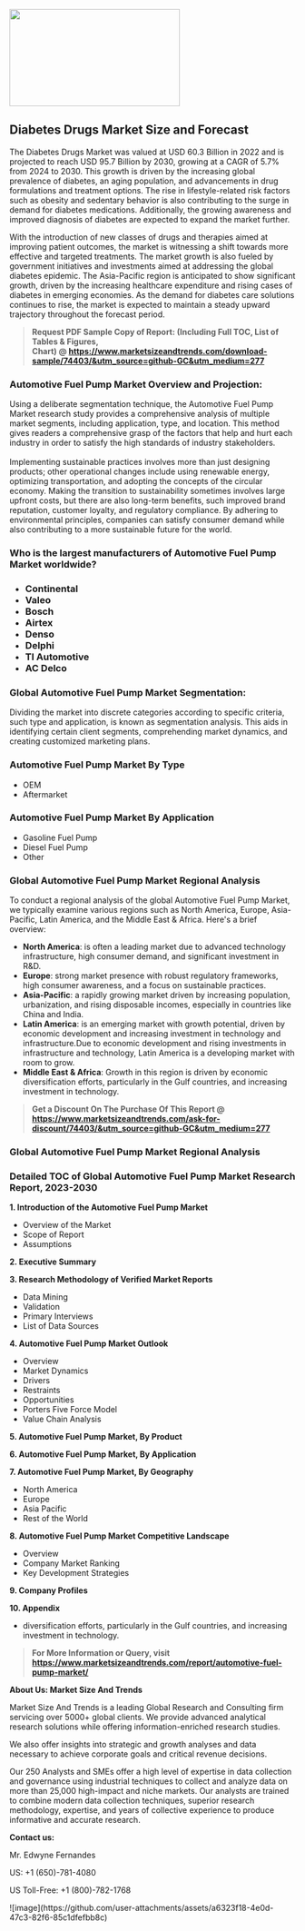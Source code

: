 <p><img class="alignnone size-medium wp-image-20088" src="https://ffe5etoiles.com/wp-content/uploads/2024/12/MST1-300x171.png" alt="" width="300" height="171" /></p><h2>Diabetes Drugs Market Size and Forecast</h2><p>The Diabetes Drugs Market was valued at USD 60.3 Billion in 2022 and is projected to reach USD 95.7 Billion by 2030, growing at a CAGR of 5.7% from 2024 to 2030. This growth is driven by the increasing global prevalence of diabetes, an aging population, and advancements in drug formulations and treatment options. The rise in lifestyle-related risk factors such as obesity and sedentary behavior is also contributing to the surge in demand for diabetes medications. Additionally, the growing awareness and improved diagnosis of diabetes are expected to expand the market further.</p><p>With the introduction of new classes of drugs and therapies aimed at improving patient outcomes, the market is witnessing a shift towards more effective and targeted treatments. The market growth is also fueled by government initiatives and investments aimed at addressing the global diabetes epidemic. The Asia-Pacific region is anticipated to show significant growth, driven by the increasing healthcare expenditure and rising cases of diabetes in emerging economies. As the demand for diabetes care solutions continues to rise, the market is expected to maintain a steady upward trajectory throughout the forecast period.</p></p><blockquote id="" class=""><strong>Request PDF Sample Copy of Report: (Including Full TOC, List of Tables &amp; Figures, Chart)&nbsp;@&nbsp;<strong><a href="https://www.marketsizeandtrends.com/download-sample/74403/&utm_source=github-GC&utm_medium=277" target="_blank">https://www.marketsizeandtrends.com/download-sample/74403/&utm_source=github-GC&utm_medium=277</a></strong></strong></blockquote><h3 id="" class="">Automotive Fuel Pump Market&nbsp;Overview and Projection:</h3><p id="" class="">Using a deliberate segmentation technique, the Automotive Fuel Pump Market research study provides a comprehensive analysis of multiple market segments, including application, type, and location. This method gives readers a comprehensive grasp of the factors that help and hurt each industry in order to satisfy the high standards of industry stakeholders. <br /> <br />Implementing sustainable practices involves more than just designing products; other operational changes include using renewable energy, optimizing transportation, and adopting the concepts of the circular economy. Making the transition to sustainability sometimes involves large upfront costs, but there are also long-term benefits, such improved brand reputation, customer loyalty, and regulatory compliance. By adhering to environmental principles, companies can satisfy consumer demand while also contributing to a more sustainable future for the world.</p><h3 id="" class="">Who is the largest manufacturers of&nbsp;Automotive Fuel Pump Market worldwide?</h3><h3 class=""><p><ul><li>Continental </li><li> Valeo </li><li> Bosch </li><li> Airtex </li><li> Denso </li><li> Delphi </li><li> TI Automotive </li><li> AC Delco</li></ul></p></h3><h3 id="" class="">Global&nbsp;Automotive Fuel Pump Market Segmentation:</h3><p id="" class="">Dividing the market into discrete categories according to specific criteria, such type and application, is known as segmentation analysis. This aids in identifying certain client segments, comprehending market dynamics, and creating customized marketing plans.</p><h3 id="" class="">Automotive Fuel Pump Market&nbsp;By Type</h3><p><p><ul><li>OEM </li><li> Aftermarket</p></li></ul></p></p><h3 id="" class="">Automotive Fuel Pump Market&nbsp;By Application</h3><p class=""><p><ul><li>Gasoline Fuel Pump </li><li> Diesel Fuel Pump </li><li> Other</li></ul></p></p><h3 id="" class="">Global Automotive Fuel Pump Market Regional Analysis</h3><p id="" class="">To conduct a regional analysis of the global Automotive Fuel Pump Market, we typically examine various regions such as North America, Europe, Asia-Pacific, Latin America, and the Middle East &amp; Africa. Here's a brief overview:</p><ul><li><strong>North America</strong>: is often a leading market due to advanced technology infrastructure, high consumer demand, and significant investment in R&amp;D.</li><li><strong>Europe</strong>: strong market presence with robust regulatory frameworks, high consumer awareness, and a focus on sustainable practices.</li><li><strong>Asia-Pacific</strong>: a rapidly growing market driven by increasing population, urbanization, and rising disposable incomes, especially in countries like China and India.</li><li><strong>Latin America</strong>: is an emerging market with growth potential, driven by economic development and increasing investment in technology and infrastructure.Due to economic development and rising investments in infrastructure and technology, Latin America is a developing market with room to grow.</li><li><strong>Middle East &amp; Africa</strong>: Growth in this region is driven by economic diversification efforts, particularly in the Gulf countries, and increasing investment in technology.</li></ul><blockquote id="" class=""><strong>Get a Discount On The Purchase Of This Report @ <strong><a href="https://www.marketsizeandtrends.com/ask-for-discount/74403/&utm_source=github-GC&utm_medium=277" target="_blank">https://www.marketsizeandtrends.com/ask-for-discount/74403/&utm_source=github-GC&utm_medium=277</a></strong></strong></blockquote><h3 id="" class="">Global Automotive Fuel Pump Market Regional Analysis</h3><h3 id="" class="">Detailed TOC of Global Automotive Fuel Pump Market Research Report, 2023-2030</h3><p id="" class=""><strong>1. Introduction of the Automotive Fuel Pump Market</strong></p><ul><li>Overview of the Market</li><li>Scope of Report</li><li>Assumptions</li></ul><p id="" class=""><strong>2. Executive Summary</strong></p><p id="" class=""><strong>3. Research Methodology of Verified Market Reports</strong></p><ul><li>Data Mining</li><li>Validation</li><li>Primary Interviews</li><li>List of Data Sources</li></ul><p id="" class=""><strong>4. Automotive Fuel Pump Market Outlook</strong></p><ul><li>Overview</li><li>Market Dynamics</li><li>Drivers</li><li>Restraints</li><li>Opportunities</li><li>Porters Five Force Model</li><li>Value Chain Analysis</li></ul><p id="" class=""><strong>5. Automotive Fuel Pump Market, By Product</strong></p><p id="" class=""><strong>6. Automotive Fuel Pump Market, By Application</strong></p><p id="" class=""><strong>7. Automotive Fuel Pump Market, By Geography</strong></p><ul><li>North America</li><li>Europe</li><li>Asia Pacific</li><li>Rest of the World</li></ul><p id="" class=""><strong>8. Automotive Fuel Pump Market Competitive Landscape</strong></p><ul><li>Overview</li><li>Company Market Ranking</li><li>Key Development Strategies</li></ul><p id="" class=""><strong>9. Company Profiles</strong></p><p id="" class=""><strong>10. Appendix</strong></p><ul><li>diversification efforts, particularly in the Gulf countries, and increasing investment in technology.</li></ul><blockquote id="" class=""><strong>For More Information or Query, visit <strong><strong><a href="https://www.marketsizeandtrends.com/report/automotive-fuel-pump-market/" target="_blank">https://www.marketsizeandtrends.com/report/automotive-fuel-pump-market/</a></strong></strong></strong></blockquote><p id="" class=""><strong>About Us: Market Size And Trends</strong></p><p id="" class="">Market Size And Trends is a leading Global Research and Consulting firm servicing over 5000+ global clients. We provide advanced analytical research solutions while offering information-enriched research studies.</p><p id="" class="">We also offer insights into strategic and growth analyses and data necessary to achieve corporate goals and critical revenue decisions.</p><p id="" class="">Our 250 Analysts and SMEs offer a high level of expertise in data collection and governance using industrial techniques to collect and analyze data on more than 25,000 high-impact and niche markets. Our analysts are trained to combine modern data collection techniques, superior research methodology, expertise, and years of collective experience to produce informative and accurate research.</p><p id="" class=""><strong>Contact us:</strong></p><p id="" class="">Mr. Edwyne Fernandes</p><p id="" class="">US: +1 (650)-781-4080</p><p id="" class="">US Toll-Free: +1 (800)-782-1768</p>
![image](https://github.com/user-attachments/assets/a6323f18-4e0d-47c3-82f6-85c1dfefbb8c)
